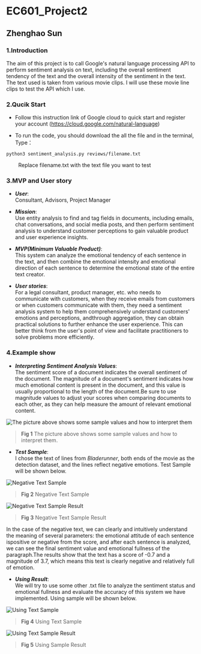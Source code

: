 # EC601_Project2

## Zhenghao Sun 

### 1.Introduction

The aim of this project is to call Google's natural language processing API to perform sentiment analysis on text, including the overall sentiment
tendency of the text and the overall intensity of the sentiment in the text. The text used is taken from various movie clips. I will use these movie line
clips to test the API which I use.

### 2.Qucik Start
- Follow this instruction link of Google cloud to quick start and register your account
(https://cloud.google.com/natural-language)

- To run the code, you should download the all the file and in the terminal, Type：

```
python3 sentiment_analysis.py reviews/filename.txt
```
&emsp;&emsp; Replace filename.txt with the text file you want to test

### 3.MVP and User story
- ***User***:  
Consultant, Advisors, Project Manager

- ***Mission***:   
Use entity analysis to find and tag fields in documents, including emails, chat conversations, and social media posts, and then perform
sentiment analysis to understand customer perceptions to gain valuable product and user experience insights. 

- ***MVP(Minimum Valuable Product)***:  
This system can analyze the emotional tendency of each sentence in the text, and then combine the emotional intensity and emotional direction of each
sentence to determine the emotional state of the entire text creator.

- ***User stories***:  
For a legal consultant, product manager, etc. who needs to communicate with customers, when they receive emails from customers or when customers 
communicate with them, they need a sentiment analysis system to help them comprehensively understand customers' emotions and perceptions, andthrough
aggregation, they can obtain practical solutions to further enhance the user experience. This can better think from the user's point of view
and facilitate practitioners to solve problems more efficiently.

### 4.Example show
- ***Interpreting Sentiment Analysis Values***:  
The sentiment score of a document indicates the overall sentiment of the document. The magnitude of a
document's sentiment indicates how much emotional content is present in the document, and this value is usually proportional to the length of the
document.Be sure to use magnitude values to adjust your scores when comparing documents to each other, as they can help measure the amount of relevant 
emotional content.

![The picture above shows some sample values and how to interpret them](https://github.com/Sun-zhenghao-BU/Github_Image_Library/blob/main/Images_For_601_Pro2/pic1.png)
> **Fig 1** The picture above shows some sample values and how to interpret them.

- ***Test Sample***:  
I chose the text of lines from *Bladerunner*, both ends of the movie as the detection dataset, and the lines reflect negative emotions. Test Sample will be shown below.

![Negative Text Sample](https://github.com/Sun-zhenghao-BU/Github_Image_Library/blob/main/Images_For_601_Pro2/pic2.png)
> **Fig 2** Negative Text Sample

![Negative Text Sample Result](https://github.com/Sun-zhenghao-BU/Github_Image_Library/blob/main/Images_For_601_Pro2/pic5.png)
> **Fig 3** Negative Text Sample Result

In the case of the negative text, we can clearly and intuitively understand the meaning of several parameters: the emotional attitude of each sentence 
ispositive or negative from the score, and after each sentence is analyzed, we can see the final sentiment value and emotional fullness of the 
paragraph.The results show that the text has a score of -0.7 and a magnitude of 3.7, which means this text is clearly negative and relatively full of 
emotion.

- ***Using Result***:  
We will try to use some other .txt file to analyze the sentiment status and emotional fullness and evaluate the accuracy of this system we have implemented. Using sample will be shown below.

![Using Text Sample](https://github.com/Sun-zhenghao-BU/Github_Image_Library/blob/main/Images_For_601_Pro2/pic7.png)
> **Fig 4** Using Text Sample

![Using Text Sample Result](https://github.com/Sun-zhenghao-BU/Github_Image_Library/blob/main/Images_For_601_Pro2/pic6.png)
> **Fig 5** Using Sample Result

